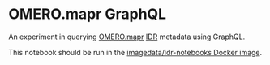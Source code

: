 # OMERO.mapr GraphQL

An experiment in querying [OMERO.mapr](https://github.com/ome/omero-mapr) [IDR](https://idr.openmicroscopy.org/) metadata using GraphQL.

This notebook should be run in the [imagedata/idr-notebooks Docker image](https://hub.docker.com/r/imagedata/idr-notebooks/).
